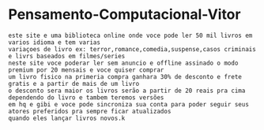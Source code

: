 # Pensamento-Computacional-Vitor
<!DOCTYPE html>
<html lang="pt-br">
<head>
    <meta charset="UTF-8">
    <meta http-equiv="X-UA-Compatible" content="IE=edge">
    <meta name="viewport" content="width=device-width, initial-scale=1.0">
    <title>Biblioteca Online</title>
</head>
<body>

    este site e uma biblioteca online onde voce pode ler 50 mil livros em varios idioma e tem varias 
    variaçoes de livro ex: terror,romance,comedia,suspense,casos criminais e livrs baseados em filmes/series 
    neste site voce poderar ler sem anuncio e offline assinado o modo premium por 20 mensais e voce quiser comprar
    um livro fisico na primeria compra ganhara 30% de desconto e frete gratis e a partir de mais de um livro
    o desconto sera maior os livros serão a partir de 20 reais pra cima dependendo do livro e tambem teremos versões
    em hq e gibi e voce pode sincroniza sua conta para poder seguir seus atores preferidos pra sempre ficar atualizados
    quando eles lançar livros novos.k
    
</body>
</html>
</html>
